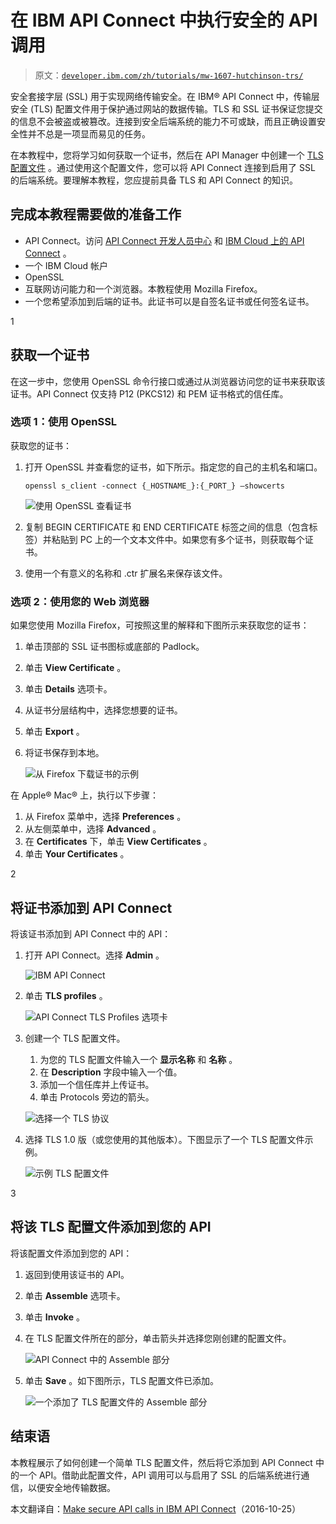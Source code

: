 # 在 IBM API Connect 中执行安全的 API 调用

> 原文：[`developer.ibm.com/zh/tutorials/mw-1607-hutchinson-trs/`](https://developer.ibm.com/zh/tutorials/mw-1607-hutchinson-trs/)

安全套接字层 (SSL) 用于实现网络传输安全。在 IBM® API Connect 中，传输层安全 (TLS) 配置文件用于保护通过网站的数据传输。TLS 和 SSL 证书保证您提交的信息不会被盗或被篡改。连接到安全后端系统的能力不可或缺，而且正确设置安全性并不总是一项显而易见的任务。

在本教程中，您将学习如何获取一个证书，然后在 API Manager 中创建一个 [TLS 配置文件](http://www.ibm.com/support/knowledgecenter/SSMNED_5.0.0/com.ibm.apic.apionprem.doc/task_apionprem_ssl.html) 。通过使用这个配置文件，您可以将 API Connect 连接到启用了 SSL 的后端系统。要理解本教程，您应提前具备 TLS 和 API Connect 的知识。

## 完成本教程需要做的准备工作

*   API Connect。访问 [API Connect 开发人员中心](https://developer.ibm.com/apiconnect/) 和 [IBM Cloud 上的 API Connect](https://cloud.ibm.com/catalog/services/api-connect?cm_sp=ibmdev-_-developer-tutorials-_-cloudreg) 。
*   一个 IBM Cloud 帐户
*   OpenSSL
*   互联网访问能力和一个浏览器。本教程使用 Mozilla Firefox。
*   一个您希望添加到后端的证书。此证书可以是自签名证书或任何签名证书。

1

## 获取一个证书

在这一步中，您使用 OpenSSL 命令行接口或通过从浏览器访问您的证书来获取该证书。API Connect 仅支持 P12 (PKCS12) 和 PEM 证书格式的信任库。

### 选项 1：使用 OpenSSL

获取您的证书：

1.  打开 OpenSSL 并查看您的证书，如下所示。指定您的自己的主机名和端口。

    `openssl s_client -connect {_HOSTNAME_}:{_PORT_} –showcerts`

    ![使用 OpenSSL 查看证书](img/798f9a4b567a7fb2eaf71eb0ae0a42c0.png)

2.  复制 BEGIN CERTIFICATE 和 END CERTIFICATE 标签之间的信息（包含标签）并粘贴到 PC 上的一个文本文件中。如果您有多个证书，则获取每个证书。
3.  使用一个有意义的名称和 .ctr 扩展名来保存该文件。

### 选项 2：使用您的 Web 浏览器

如果您使用 Mozilla Firefox，可按照这里的解释和下图所示来获取您的证书：

1.  单击顶部的 SSL 证书图标或底部的 Padlock。
2.  单击 **View Certificate** 。
3.  单击 **Details** 选项卡。
4.  从证书分层结构中，选择您想要的证书。
5.  单击 **Export** 。
6.  将证书保存到本地。

    ![从 Firefox 下载证书的示例](img/808080328d487171804cebe81d712f3d.png)

在 Apple® Mac® 上，执行以下步骤：

1.  从 Firefox 菜单中，选择 **Preferences** 。
2.  从左侧菜单中，选择 **Advanced** 。
3.  在 **Certificates** 下，单击 **View Certificates** 。
4.  单击 **Your Certificates** 。

2

## 将证书添加到 API Connect

将该证书添加到 API Connect 中的 API：

1.  打开 API Connect。选择 **Admin** 。

    ![IBM API Connect](img/fa7b8b3b8837e7f31c70af6a7ab43ded.png)

2.  单击 **TLS profiles** 。

    ![API Connect TLS Profiles 选项卡](img/002d53e1b564211dcaf20eaf8103cfdb.png)

3.  创建一个 TLS 配置文件。

    1.  为您的 TLS 配置文件输入一个 **显示名称** 和 **名称** 。
    2.  在 **Description** 字段中输入一个值。
    3.  添加一个信任库并上传证书。
    4.  单击 Protocols 旁边的箭头。

    ![选择一个 TLS 协议](img/178797556d89a8476e1fc44a23805735.png)

4.  选择 TLS 1.0 版（或您使用的其他版本）。下图显示了一个 TLS 配置文件示例。

    ![示例 TLS 配置文件](img/1799f45481626cadbb75381a18dc9ee0.png)

3

## 将该 TLS 配置文件添加到您的 API

将该配置文件添加到您的 API：

1.  返回到使用该证书的 API。
2.  单击 **Assemble** 选项卡。
3.  单击 **Invoke** 。
4.  在 TLS 配置文件所在的部分，单击箭头并选择您刚创建的配置文件。

    ![API Connect 中的 Assemble 部分](img/a6921f39441986c672bc14a7754ed47d.png)

5.  单击 **Save** 。如下图所示，TLS 配置文件已添加。

    ![一个添加了 TLS 配置文件的 Assemble 部分](img/4366d34909a7757d70507293a2947b7a.png)

## 结束语

本教程展示了如何创建一个简单 TLS 配置文件，然后将它添加到 API Connect 中的一个 API。借助此配置文件，API 调用可以与启用了 SSL 的后端系统进行通信，以便安全地传输数据。

本文翻译自：[Make secure API calls in IBM API Connect](https://developer.ibm.com/tutorials/mw-1607-hutchinson-trs/)（2016-10-25）